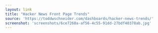 ```yaml
---
layout: link
title: "Hacker News Front Page Trends"
source: 'https://toddwschneider.com/dashboards/hacker-news-trends/'
screenshot: 'screenshots/6ce7260a-af56-4c55-91dd-27bdf40378ab.jpg'
---
```


